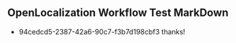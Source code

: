 ## OpenLocalization Workflow Test MarkDown
* 94cedcd5-2387-42a6-90c7-f3b7d198cbf3 thanks!

<!--HONumber=Jul16_HO3-->


